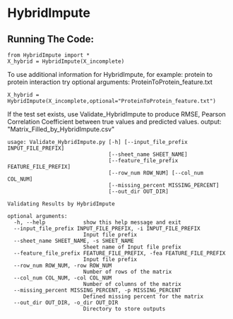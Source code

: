 # HybridImpute

## Running The Code:

```
from HybridImpute import *
X_hybrid = HybridImpute(X_incomplete)
```

To use additional information for HybridImpute, for example: protein to protein interaction
try optional arguments: ProteinToProtein_feature.txt
```
X_hybrid = HybridImpute(X_incomplete,optional="ProteinToProtein_feature.txt")
```

If the test set exists, use Validate_HybridImpute to produce RMSE, Pearson Correlation Coefficient between true values and predicted values.
output: "Matrix_Filled_by_HybridImpute.csv"
```
usage: Validate_HybridImpute.py [-h] [--input_file_prefix INPUT_FILE_PREFIX]
                                [--sheet_name SHEET_NAME]
                                [--feature_file_prefix FEATURE_FILE_PREFIX]
                                [--row_num ROW_NUM] [--col_num COL_NUM]
                                [--missing_percent MISSING_PERCENT]
                                [--out_dir OUT_DIR]

Validating Results by HybridImpute

optional arguments:
  -h, --help            show this help message and exit
  --input_file_prefix INPUT_FILE_PREFIX, -i INPUT_FILE_PREFIX
                        Input file prefix
  --sheet_name SHEET_NAME, -s SHEET_NAME
                        Sheet name of Input file prefix
  --feature_file_prefix FEATURE_FILE_PREFIX, -fea FEATURE_FILE_PREFIX
                        Input file prefix
  --row_num ROW_NUM, -row ROW_NUM
                        Number of rows of the matrix
  --col_num COL_NUM, -col COL_NUM
                        Number of columns of the matrix
  --missing_percent MISSING_PERCENT, -p MISSING_PERCENT
                        Defined missing percent for the matrix
  --out_dir OUT_DIR, -o_dir OUT_DIR
                        Directory to store outputs
```

